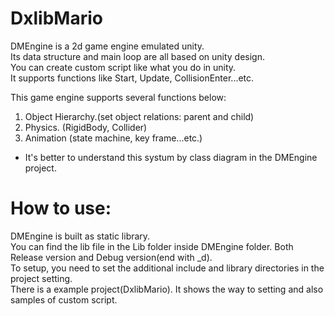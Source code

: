 # DxlibMario
DMEngine is a 2d game engine emulated unity.  
Its data structure and main loop are all based on unity design.  
You can create custom script like what you do in unity.  
It supports functions like Start, Update, CollisionEnter...etc.

This game engine supports several functions below: <br />
1. Object Hierarchy.(set object relations: parent and child)
2. Physics. (RigidBody, Collider)
3. Animation (state machine, key frame...etc.)
* It's better to understand this systum by class diagram in the DMEngine project.

# How to use:
DMEngine is built as static library.  
You can find the lib file in the Lib folder inside DMEngine folder. Both Release version and Debug version(end with _d).  
To setup, you need to set the additional include and library directories in the project setting.  
There is a example project(DxlibMario). It shows the way to setting and also samples of custom script. 
